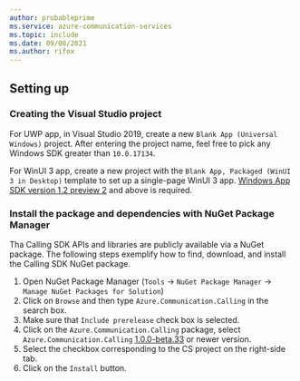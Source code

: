 ```yaml
---
author: probableprime
ms.service: azure-communication-services
ms.topic: include
ms.date: 09/08/2021
ms.author: rifox
---
```

## Setting up

### Creating the Visual Studio project

For UWP app, in Visual Studio 2019, create a new `Blank App (Universal Windows)` project. After entering the project name, feel free to pick any Windows SDK greater than `10.0.17134`. 

For WinUI 3 app, create a new project with the `Blank App, Packaged (WinUI 3 in Desktop)` template to set up a single-page WinUI 3 app. [Windows App SDK version 1.2 preview 2](https://learn.microsoft.com/windows/apps/windows-app-sdk/preview-channel#version-12-preview-2-120-preview2) and above is required.
### Install the package and dependencies with NuGet Package Manager

Tha Calling SDK APIs and libraries are publicly available via a NuGet package.
The following steps exemplify how to find, download, and install the Calling SDK NuGet package.

1. Open NuGet Package Manager (`Tools` -> `NuGet Package Manager` -> `Manage NuGet Packages for Solution`)
2. Click on `Browse` and then type `Azure.Communication.Calling` in the search box.
3. Make sure that `Include prerelease` check box is selected.
4. Click on the `Azure.Communication.Calling` package, select `Azure.Communication.Calling` [1.0.0-beta.33](https://www.nuget.org/packages/Azure.Communication.Calling/1.0.0-beta.33) or newer version.
5. Select the checkbox corresponding to the CS project on the right-side tab.
6. Click on the `Install` button.